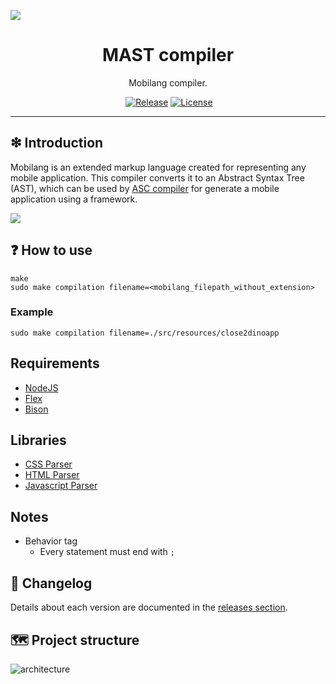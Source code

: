 ![](https://github.com/williamniemiec/mast-compiler/blob/master/docs/img/logo/logo.jpg?raw=true)

<h1 align='center'>MAST compiler</h1>
<p align='center'>Mobilang compiler.</p>
<p align="center">
	<a href="https://github.com/williamniemiec/mast-compiler/actions/workflows/ubuntu.yml"><img src="https://github.com/williamniemiec/mast-compiler/actions/workflows/ubuntu.yml/badge.svg" alt=""></a>
	<a href="https://github.com/williamniemiec/mast-compiler/releases"><img src="https://img.shields.io/github/v/release/williamniemiec/mast-compiler" alt="Release"></a>
	<a href="https://github.com/williamniemiec/mast-compiler/blob/master/LICENSE"><img src="https://img.shields.io/badge/License-MIT-919191.svg" alt="License"></a>
	
<hr>

## ❇ Introduction
Mobilang is an extended markup language created for representing any mobile application. This compiler converts it to an Abstract Syntax Tree (AST), which can be used by [ASC compiler](https://github.com/williamniemiec/asc-compiler/) for generate a mobile application using a framework.

![](https://github.com/williamniemiec/mast-compiler/blob/master/docs/img/mobilang/mobilang-tree.jpg?raw=true)

## ❓ How to use

```
make
sudo make compilation filename=<mobilang_filepath_without_extension>
```

### Example

```
sudo make compilation filename=./src/resources/close2dinoapp
```

## Requirements
- [NodeJS](https://nodejs.dev)
- [Flex](https://www.geeksforgeeks.org/flex-fast-lexical-analyzer-generator/)
- [Bison](https://www.gnu.org/software/bison/)

## Libraries
- [CSS Parser](https://github.com/reworkcss/css)
- [HTML Parser](https://github.com/mykolaharmash/hyntax)
- [Javascript Parser](https://github.com/acornjs/acorn)

## Notes
- Behavior tag
  - Every statement must end with `;`
   
## 🚩 Changelog
Details about each version are documented in the [releases section](https://github.com/williamniemiec/mast-compiler/releases).

## 🗺 Project structure
![architecture](https://raw.githubusercontent.com/williamniemiec/mast-compiler/master/docs/img/schemas/architecture.png?raw=true)
